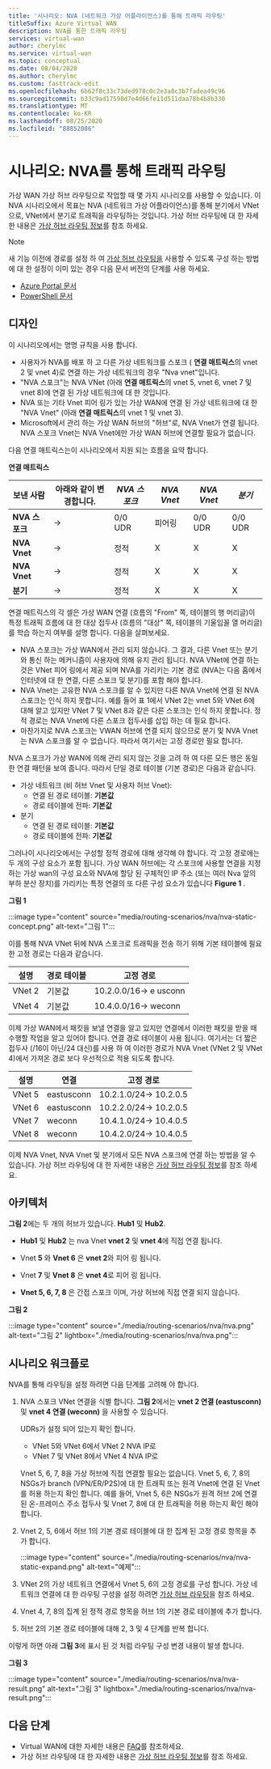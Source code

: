 ```yaml
---
title: '시나리오: NVA (네트워크 가상 어플라이언스)를 통해 트래픽 라우팅'
titleSuffix: Azure Virtual WAN
description: NVA를 통한 트래픽 라우팅
services: virtual-wan
author: cherylmc
ms.service: virtual-wan
ms.topic: conceptual
ms.date: 08/04/2020
ms.author: cherylmc
ms.custom: fasttrack-edit
ms.openlocfilehash: 6b62f8c33c73ded978c0c2e3a8c3b7fadea49c96
ms.sourcegitcommit: b33c9ad17598d7e4d66fe11d511daa78b4b8b330
ms.translationtype: MT
ms.contentlocale: ko-KR
ms.lasthandoff: 08/25/2020
ms.locfileid: "88852086"
---
```

# <a name="scenario-route-traffic-through-an-nva"></a>시나리오: NVA를 통해 트래픽 라우팅

가상 WAN 가상 허브 라우팅으로 작업할 때 몇 가지 시나리오를 사용할 수 있습니다. 이 NVA 시나리오에서 목표는 NVA (네트워크 가상 어플라이언스)를 통해 분기에서 VNet으로, VNet에서 분기로 트래픽을 라우팅하는 것입니다. 가상 허브 라우팅에 대 한 자세한 내용은 [가상 허브 라우팅 정보](about-virtual-hub-routing.md)를 참조 하세요.

> [!NOTE]
> 새 기능 이전에 경로를 설정 하 여 [가상 허브 라우팅을](how-to-virtual-hub-routing.md) 사용할 수 있도록 구성 하는 방법에 대 한 설정이 이미 있는 경우 다음 문서 버전의 단계를 사용 하세요.
>* [Azure Portal 문서](virtual-wan-route-table-nva-portal.md)
>* [PowerShell 문서](virtual-wan-route-table-nva.md)
>

## <a name="design"></a><a name="design"></a>디자인

이 시나리오에서는 명명 규칙을 사용 합니다.

* 사용자가 NVA를 배포 하 고 다른 가상 네트워크를 스포크 ( **연결 매트릭스**의 vnet 2 및 vnet 4)로 연결 하는 가상 네트워크의 경우 "Nva vnet"입니다.
* "NVA 스포크"는 NVA VNet (아래 **연결 매트릭스**의 vnet 5, vnet 6, vnet 7 및 vnet 8)에 연결 된 가상 네트워크에 대 한 것입니다.
* NVA 또는 기타 Vnet 피어 링가 있는 가상 WAN에 연결 된 가상 네트워크에 대 한 "NVA Vnet" (아래 **연결 매트릭스**의 vnet 1 및 vnet 3).
* Microsoft에서 관리 하는 가상 WAN 허브의 "허브"로, NVA Vnet가 연결 됩니다. NVA 스포크 Vnet는 NVA Vnet에만 가상 WAN 허브에 연결할 필요가 없습니다.

다음 연결 매트릭스는이 시나리오에서 지원 되는 흐름을 요약 합니다.

**연결 매트릭스**

| 보낸 사람             | 아래와 같이 변경합니다.|   *NVA 스포크*|*NVA Vnet*|*NVA Vnet*|*분기*|
|---|---|---|---|---|---|
| **NVA 스포크**   | &#8594; | 0/0 UDR  |  피어링 |   0/0 UDR    |  0/0 UDR  |
| **NVA Vnet**    | &#8594; |   정적 |      X   |        X     |      X    |
| **NVA Vnet**| &#8594; |   정적 |      X   |        X     |      X    |
| **분기**     | &#8594; |   정적 |      X   |        X     |      X    |

연결 매트릭스의 각 셀은 가상 WAN 연결 (흐름의 "From" 쪽, 테이블의 행 머리글)이 특정 트래픽 흐름에 대 한 대상 접두사 (흐름의 "대상" 쪽, 테이블의 기울임꼴 열 머리글)를 학습 하는지 여부를 설명 합니다. 다음을 살펴보세요.

* NVA 스포크는 가상 WAN에서 관리 되지 않습니다. 그 결과, 다른 Vnet 또는 분기와 통신 하는 메커니즘이 사용자에 의해 유지 관리 됩니다. NVA VNet에 연결 하는 것은 VNet 피어 링에서 제공 되며 NVA를 가리키는 기본 경로 (NVA는 다음 홉에서 인터넷에 대 한 연결, 다른 스포크 및 분기)를 포함 해야 합니다.
* NVA Vnet는 고유한 NVA 스포크를 알 수 있지만 다른 NVA Vnet에 연결 된 NVA 스포크는 인식 하지 못합니다. 예를 들어 표 1에서 VNet 2는 vnet 5와 VNet 6에 대해 알고 있지만 VNet 7 및 VNet 8과 같은 다른 스포크는 인식 하지 못합니다. 정적 경로는 NVA Vnet에 다른 스포크 접두사를 삽입 하는 데 필요 합니다.
* 마찬가지로 NVA 스포크는 VWAN 허브에 연결 되지 않으므로 분기 및 NVA Vnet는 NVA 스포크를 알 수 없습니다. 따라서 여기서는 고정 경로만 필요 합니다.

NVA 스포크가 가상 WAN에 의해 관리 되지 않는 것을 고려 하 여 다른 모든 행은 동일한 연결 패턴을 보여 줍니다. 따라서 단일 경로 테이블 (기본 경로)은 다음과 같습니다.

* 가상 네트워크 (비 허브 Vnet 및 사용자 허브 Vnet):
  * 연결 된 경로 테이블: **기본값**
  * 경로 테이블에 전파: **기본값**
* 분기
  * 연결 된 경로 테이블: **기본값**
  * 경로 테이블에 전파: **기본값**

그러나이 시나리오에서는 구성할 정적 경로에 대해 생각해 야 합니다. 각 고정 경로에는 두 개의 구성 요소가 포함 됩니다. 가상 WAN 허브에는 각 스포크에 사용할 연결을 지정 하는 가상 wan의 구성 요소와 NVA에 할당 된 구체적인 IP 주소 (또는 여러 Nva 앞의 부하 분산 장치)를 가리키는 특정 연결의 또 다른 구성 요소가 있습니다 **Figure 1** .

**그림 1**

:::image type="content" source="media/routing-scenarios/nva/nva-static-concept.png" alt-text="그림 1":::

이를 통해 NVA VNet 뒤에 NVA 스포크로 트래픽을 전송 하기 위해 기본 테이블에 필요한 고정 경로는 다음과 같습니다.

| 설명 | 경로 테이블 | 고정 경로              |
| ----------- | ----------- | ------------------------- |
| VNet 2       | 기본값     | 10.2.0.0/16-> e usconn |
| VNet 4       | 기본값     | 10.4.0.0/16-> weconn     |

이제 가상 WAN에서 패킷을 보낼 연결을 알고 있지만 연결에서 이러한 패킷을 받을 때 수행할 작업을 알고 있어야 합니다. 연결 경로 테이블이 사용 됩니다. 여기서는 더 짧은 접두사 (/16이 아닌/24 대신)를 사용 하 여 이러한 경로가 NVA Vnet (VNet 2 및 VNet 4)에서 가져온 경로 보다 우선적으로 적용 되도록 합니다.

| 설명 | 연결 | 고정 경로            |
| ----------- | ---------- | ----------------------- |
| VNet 5       | eastusconn | 10.2.1.0/24-> 10.2.0.5 |
| VNet 6       | eastusconn | 10.2.2.0/24-> 10.2.0.5 |
| VNet 7       | weconn     | 10.4.1.0/24-> 10.4.0.5 |
| VNet 8       | weconn     | 10.4.2.0/24-> 10.4.0.5 |

이제 NVA Vnet, NVA Vnet 및 분기에서 모든 NVA 스포크에 연결 하는 방법을 알 수 있습니다. 가상 허브 라우팅에 대 한 자세한 내용은 [가상 허브 라우팅 정보](about-virtual-hub-routing.md)를 참조 하세요.

## <a name="architecture"></a><a name="architecture"></a>아키텍처

**그림 2**에는 두 개의 허브가 있습니다. **Hub1** 및 **Hub2**.

* **Hub1** 및 **Hub2** 는 nva Vnet **vnet 2** 및 **vnet 4**에 직접 연결 됩니다.

* Vnet **5** 와 **Vnet 6** 은 **vnet 2**와 피어 링 됩니다.

* Vnet **7** 및 **Vnet 8** 은 **vnet 4**로 피어 링 됩니다.

* **Vnet 5, 6, 7, 8** 은 간접 스포크 이며, 가상 허브에 직접 연결 되지 않습니다.

**그림 2**

:::image type="content" source="./media/routing-scenarios/nva/nva.png" alt-text="그림 2" lightbox="./media/routing-scenarios/nva/nva.png":::

## <a name="scenario-workflow"></a><a name="workflow"></a>시나리오 워크플로

NVA를 통해 라우팅을 설정 하려면 다음 단계를 고려해 야 합니다.

1. NVA 스포크 VNet 연결을 식별 합니다. **그림 2**에서는 **vnet 2 연결 (eastusconn)** 및 **vnet 4 연결 (weconn)** 을 사용할 수 있습니다.

   UDRs가 설정 되어 있는지 확인 합니다.
   * VNet 5와 VNet 6에서 VNet 2 NVA IP로
   * VNet 7 및 VNet 8에서 VNet 4 NVA IP로 
   
   Vnet 5, 6, 7, 8을 가상 허브에 직접 연결할 필요는 없습니다. Vnet 5, 6, 7, 8의 NSGs가 branch (VPN/ER/P2S)에 대 한 트래픽 또는 원격 Vnet에 연결 된 Vnet를 허용 하는지 확인 합니다. 예를 들어, Vnet 5, 6은 NSGs가 원격 허브 2에 연결 된 온-프레미스 주소 접두사 및 Vnet 7, 8에 대 한 트래픽을 허용 하는지 확인 해야 합니다.

2. Vnet 2, 5, 6에서 허브 1의 기본 경로 테이블에 대 한 집계 된 고정 경로 항목을 추가 합니다.

   :::image type="content" source="./media/routing-scenarios/nva/nva-static-expand.png" alt-text="예제":::

3. VNet 2의 가상 네트워크 연결에서 Vnet 5, 6의 고정 경로를 구성 합니다. 가상 네트워크 연결에 대 한 라우팅 구성을 설정 하려면 [가상 허브 라우팅](how-to-virtual-hub-routing.md#routing-configuration)을 참조 하세요.

4. Vnet 4, 7, 8의 집계 된 정적 경로 항목을 허브 1의 기본 경로 테이블에 추가 합니다.

5. 허브 2의 기본 경로 테이블에 대해 2, 3 및 4 단계를 반복 합니다.

이렇게 하면 아래 **그림 3**에 표시 된 것 처럼 라우팅 구성 변경 내용이 발생 합니다.

**그림 3**

   :::image type="content" source="./media/routing-scenarios/nva/nva-result.png" alt-text="그림 3" lightbox="./media/routing-scenarios/nva/nva-result.png":::

## <a name="next-steps"></a>다음 단계

* Virtual WAN에 대한 자세한 내용은 [FAQ](virtual-wan-faq.md)를 참조하세요.
* 가상 허브 라우팅에 대 한 자세한 내용은 [가상 허브 라우팅 정보](about-virtual-hub-routing.md)를 참조 하세요.
